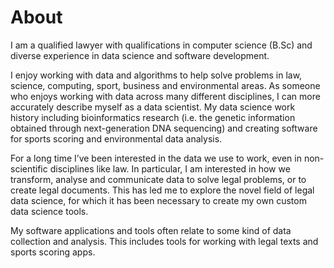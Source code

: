 # About

I am a qualified lawyer with qualifications in computer science (B.Sc) and diverse experience in data science and software development.

I enjoy working with data and algorithms to help solve problems in law, science, computing, sport, business and environmental areas. As someone who enjoys working with data across many different disciplines, I can more accurately describe myself as a data scientist. My data science work history including bioinformatics research (i.e. the genetic information obtained through next-generation DNA sequencing) and creating software for sports scoring and environmental data analysis.

For a long time I’ve been interested in the data we use to work, even in non-scientific disciplines like law. In particular, I am interested in how we transform, analyse and communicate data to solve legal problems, or to create legal documents. This has led me to explore the novel field of legal data science, for which it has been necessary to create my own custom data science tools.

My software applications and tools often relate to some kind of data collection and analysis. This includes tools for working with legal texts and sports scoring apps.
